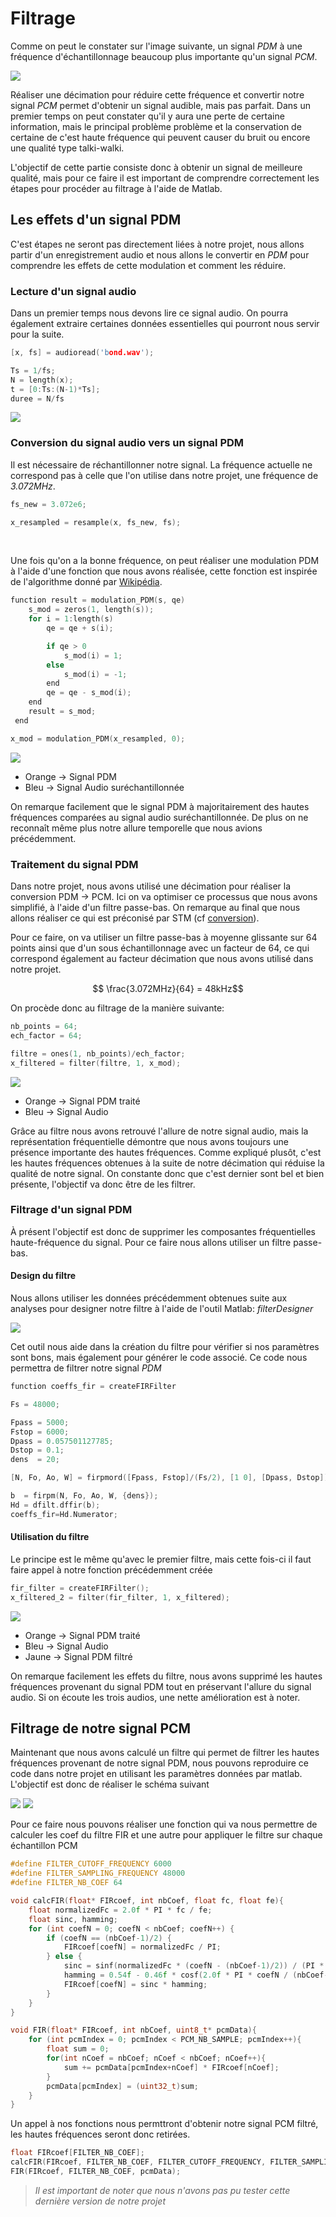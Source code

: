 # Filtrage

Comme on peut le constater sur l'image suivante, un signal _PDM_ à une fréquence d'échantillonnage beaucoup plus importante qu'un signal _PCM_.

![](./img/pdm_pcm.png)

Réaliser une décimation pour réduire cette fréquence et convertir notre signal _PCM_ permet d'obtenir un signal audible, mais pas parfait. Dans un premier temps on peut constater qu'il y aura une perte de certaine information, mais le principal problème problème et la conservation de certaine de c'est haute fréquence qui peuvent causer du bruit ou encore une qualité type talki-walki. 

L'objectif de cette partie consiste donc à obtenir un signal de meilleure qualité, mais pour ce faire il est important de comprendre correctement les étapes pour procéder au filtrage à l'aide de Matlab.

## Les effets d'un signal PDM

C'est étapes ne seront pas directement liées à notre projet, nous allons partir d'un enregistrement audio et nous allons le convertir en _PDM_ pour comprendre les effets de cette modulation et comment les réduire.


### Lecture d'un signal audio

Dans un premier temps nous devons lire ce signal audio. On pourra également extraire certaines données essentielles qui pourront nous servir pour la suite.

```c
[x, fs] = audioread('bond.wav');

Ts = 1/fs;
N = length(x);
t = [0:Ts:(N-1)*Ts];
duree = N/fs
```

![](./img/bond_temp.png)


### Conversion du signal audio vers un signal PDM

Il est nécessaire de réchantillonner notre signal. La fréquence actuelle ne correspond pas à celle que l'on utilise dans notre projet, une fréquence de _3.072MHz_.

```c
fs_new = 3.072e6; 

x_resampled = resample(x, fs_new, fs);
```

<br>

Une fois qu'on a la bonne fréquence, on peut réaliser une modulation PDM à l'aide d'une fonction que nous avons réalisée, cette fonction est inspirée de l'algorithme donné par [Wikipédia](https://en.wikipedia.org/wiki/Pulse-density_modulation). 

```c
function result = modulation_PDM(s, qe)
    s_mod = zeros(1, length(s));
    for i = 1:length(s)
        qe = qe + s(i);

        if qe > 0 
            s_mod(i) = 1;
        else
            s_mod(i) = -1;
        end
        qe = qe - s_mod(i);
    end
    result = s_mod;
 end 
```

```c
x_mod = modulation_PDM(x_resampled, 0);
```

![](./img/pdm.png)

- Orange &rarr; Signal PDM
- Bleu &rarr; Signal Audio suréchantillonnée

On remarque facilement que le signal PDM à majoritairement des hautes fréquences comparées au signal audio suréchantillonnée. De plus on ne reconnaît même plus notre allure temporelle que nous avions précédemment.


### Traitement du signal PDM

Dans notre projet, nous avons utilisé une décimation pour réaliser la conversion PDM &rarr; PCM. Ici on va optimiser ce processus que nous avons simplifié, à l'aide d'un filtre passe-bas. On remarque au final que nous allons réaliser ce qui est préconisé par STM (cf [conversion](../conversion/conversion.md)). 

Pour ce faire, on va utiliser un filtre passe-bas à moyenne glissante sur 64 points ainsi que d'un sous échantillonnage avec un facteur de 64, ce qui correspond également au facteur décimation que nous avons utilisé dans notre projet.

$$ \frac{3.072MHz}{64} = 48kHz$$

On procède donc au filtrage de la manière suivante:

```c
nb_points = 64;
ech_factor = 64;

filtre = ones(1, nb_points)/ech_factor;
x_filtered = filter(filtre, 1, x_mod);
```

![](img/pdm_traité.png)

- Orange &rarr; Signal PDM traité
- Bleu &rarr; Signal Audio

Grâce au filtre nous avons retrouvé l'allure de notre signal audio, mais la représentation fréquentielle démontre que nous avons toujours une présence importante des hautes fréquences. Comme expliqué plusôt, c'est les hautes fréquences obtenues à la suite de notre décimation qui réduise la qualité de notre signal. On constante donc que c'est dernier sont bel et bien présente, l'objectif va donc être de les filtrer.


### Filtrage d'un signal PDM

À présent l'objectif est donc de supprimer les composantes fréquentielles haute-fréquence du signal. Pour ce faire nous allons utiliser un filtre passe-bas.

#### Design du filtre

Nous allons utiliser les données précédemment obtenues suite aux analyses pour designer notre filtre à l'aide de l'outil Matlab: _filterDesigner_

![](./img/fda.png)

Cet outil nous aide dans la création du filtre pour vérifier si nos paramètres sont bons, mais également pour générer le code associé. Ce code nous permettra de filtrer notre signal _PDM_

```c
function coeffs_fir = createFIRFilter

Fs = 48000; 

Fpass = 5000;         
Fstop = 6000;           
Dpass = 0.057501127785; 
Dstop = 0.1;           
dens  = 20;          

[N, Fo, Ao, W] = firpmord([Fpass, Fstop]/(Fs/2), [1 0], [Dpass, Dstop]);

b  = firpm(N, Fo, Ao, W, {dens});
Hd = dfilt.dffir(b);
coeffs_fir=Hd.Numerator;
```

#### Utilisation du filtre

Le principe est le même qu'avec le premier filtre, mais cette fois-ci il faut faire appel à notre fonction précédemment créée

```c
fir_filter = createFIRFilter();
x_filtered_2 = filter(fir_filter, 1, x_filtered);
```

![](./img/pdm_filtre.png)

- Orange &rarr; Signal PDM traité
- Bleu &rarr; Signal Audio
- Jaune &rarr; Signal PDM filtré

On remarque facilement les effets du filtre, nous avons supprimé les hautes fréquences provenant du signal PDM tout en préservant l'allure du signal audio. Si on écoute les trois audios, une nette amélioration est à noter. 


## Filtrage de notre signal PCM 

Maintenant que nous avons calculé un filtre qui permet de filtrer les hautes fréquences provenant de notre signal PDM, nous pouvons reproduire ce code dans notre projet en utilisant les paramètres données par matlab. L'objectif est donc de réaliser le schéma suivant

![](./img/fir.png)
![](./img/fir2.png)

Pour ce faire nous pouvons réaliser une fonction qui va nous permettre de calculer les coef du filtre FIR et une autre pour appliquer le filtre sur chaque échantillon PCM

```c
#define FILTER_CUTOFF_FREQUENCY 6000
#define FILTER_SAMPLING_FREQUENCY 48000
#define FILTER_NB_COEF 64

void calcFIR(float* FIRcoef, int nbCoef, float fc, float fe){
    float normalizedFc = 2.0f * PI * fc / fe;
    float sinc, hamming;
    for (int coefN = 0; coefN < nbCoef; coefN++) {
        if (coefN == (nbCoef-1)/2) {
        	FIRcoef[coefN] = normalizedFc / PI;
        } else {
            sinc = sinf(normalizedFc * (coefN - (nbCoef-1)/2)) / (PI * (coefN - (nbCoef-1)/2));
            hamming = 0.54f - 0.46f * cosf(2.0f * PI * coefN / (nbCoef-1));
            FIRcoef[coefN] = sinc * hamming;
        }
    }
}

void FIR(float* FIRcoef, int nbCoef, uint8_t* pcmData){
	for (int pcmIndex = 0; pcmIndex < PCM_NB_SAMPLE; pcmIndex++){
		float sum = 0;
		for(int nCoef = nbCoef; nCoef < nbCoef; nCoef++){
			sum += pcmData[pcmIndex+nCoef] * FIRcoef[nCoef];
		}
		pcmData[pcmIndex] = (uint32_t)sum;
	}
}
```

Un appel à nos fonctions nous permttront d'obtenir notre signal PCM filtré, les hautes fréquences seront donc retirées.

```c
float FIRcoef[FILTER_NB_COEF];
calcFIR(FIRcoef, FILTER_NB_COEF, FILTER_CUTOFF_FREQUENCY, FILTER_SAMPLING_FREQUENCY);
FIR(FIRcoef, FILTER_NB_COEF, pcmData);
```

> _Il est important de noter que nous n'avons pas pu tester cette dernière version de notre projet_